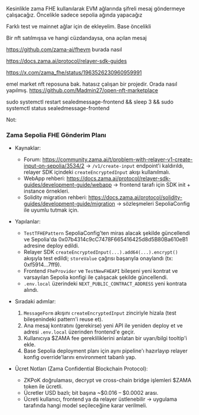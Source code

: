  
Kesinlikle zama FHE kullanılarak EVM ağlarında şifreli mesaj göndermeye çalışacağız.
Öncelikle sadece sepolia ağında yapacağız

Farklı test ve mainnet ağlar için de ekleyelim. Base öncelikli
 
Bir nft satılmışsa ve hangi cüzdandaysa, ona açılan mesaj

 
https://github.com/zama-ai/fhevm 
 burada  nasıl

https://docs.zama.ai/protocol/relayer-sdk-guides

 https://x.com/zama_fhe/status/1963526230960959991  

 emel market nft reposuna bak. hatasız çalışan bir projedir. Orada nasıl yapılmış.
https://github.com/Madmin27/open-nft-marketplace



 sudo systemctl restart sealedmessage-frontend && sleep 3 && sudo systemctl status sealedmessage-frontend


 Not: 
### Zama Sepolia FHE Gönderim Planı

- Kaynaklar:
	- Forum: https://community.zama.ai/t/problem-with-relayer-v1-create-input-on-sepolia/3534/2 → `/v1/create-input` endpoint'i kaldırıldı, relayer SDK içindeki `createEncryptedInput` akışı kullanılmalı.
	- WebApp rehberi: https://docs.zama.ai/protocol/relayer-sdk-guides/development-guide/webapp → frontend tarafı için SDK init + instance örnekleri.
	- Solidity migration rehberi: https://docs.zama.ai/protocol/solidity-guides/development-guide/migration → sözleşmeleri SepoliaConfig ile uyumlu tutmak için.

- Yapılanlar:
	- `TestTFHEPattern` SepoliaConfig'ten miras alacak şekilde güncellendi ve Sepolia'da 0x07b4314c9cC7478F665416425d8d5B80Ba610eB1 adresine deploy edildi.
	- Relayer SDK `createEncryptedInput(...).add64(...).encrypt()` akışıyla test edildi; `storeValue` çağrısı başarıyla onaylandı (tx: 0xf5914…7ff9).
	- Frontend `FheProvider` ve `TestNewFHEAPI` bileşeni yeni kontrat ve varsayılan Sepolia konfigi ile çalışacak şekilde güncellendi.
	- `.env.local` üzerindeki `NEXT_PUBLIC_CONTRACT_ADDRESS` yeni kontrata alındı.

- Sıradaki adımlar:
	1. `MessageForm` akışını `createEncryptedInput` zinciriyle hizala (test bileşenindeki pattern'i reuse et).
	2. Ana mesaj kontratını (gerekirse) yeni API ile yeniden deploy et ve adresi `.env.local` üzerinden frontend'e geçir.
	3. Kullanıcıya $ZAMA fee gerekliliklerini anlatan bir uyarı/bilgi tooltip'i ekle.
	4. Base Sepolia deployment planı için aynı pipeline'ı hazırlayıp relayer konfig override'larını environment tabanlı yap.

- Ücret Notları (Zama Confidential Blockchain Protocol):
	- ZKPoK doğrulaması, decrypt ve cross-chain bridge işlemleri $ZAMA token ile ücretli.
	- Ücretler USD bazlı; bit başına ~$0.016 – $0.0002 arası.
	- Ücreti kullanıcı, frontend ya da relayer üstlenebilir → uygulama tarafında hangi model seçileceğine karar verilmeli.